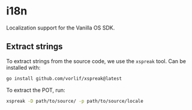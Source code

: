 # i18n

Localization support for the Vanilla OS SDK.

## Extract strings

To extract strings from the source code, we use the `xspreak` tool. Can be
installed with:

```sh
go install github.com/vorlif/xspreak@latest
```

To extract the POT, run:

```sh
xspreak -D path/to/source/ -p path/to/source/locale
```
